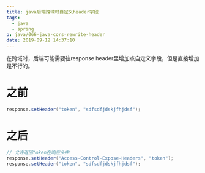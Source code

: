 ```yaml
---
title: java后端跨域时自定义header字段
tags:
  - java
  - spring
p: java/066-java-cors-rewrite-header
date: 2019-09-12 14:37:10
---
```


在跨域时，后端可能需要往response header里增加点自定义字段，但是直接增加是不行的。

# 之前

```java
response.setHeader("token", "sdfsdfjdskjfhjdsf");
```

# 之后

```java
// 允许返回token在响应头中
response.setHeader("Access-Control-Expose-Headers", "token");
response.setHeader("token", "sdfsdfjdskjfhjdsf");
```





